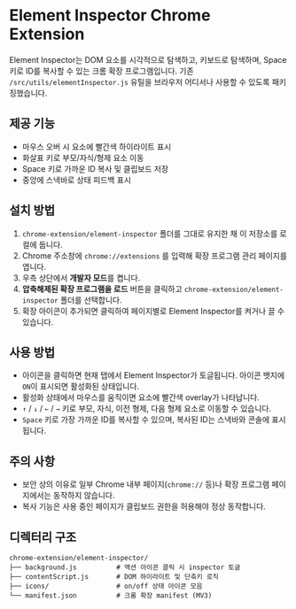# Element Inspector Chrome Extension

Element Inspector는 DOM 요소를 시각적으로 탐색하고, 키보드로 탐색하며, Space 키로 ID를 복사할 수 있는 크롬 확장 프로그램입니다. 기존 `/src/utils/elementInspector.js` 유틸을 브라우저 어디서나 사용할 수 있도록 패키징했습니다.

## 제공 기능
- 마우스 오버 시 요소에 빨간색 하이라이트 표시
- 화살표 키로 부모/자식/형제 요소 이동
- Space 키로 가까운 ID 복사 및 클립보드 저장
- 중앙에 스낵바로 상태 피드백 표시

## 설치 방법
1. `chrome-extension/element-inspector` 폴더를 그대로 유지한 채 이 저장소를 로컬에 둡니다.
2. Chrome 주소창에 `chrome://extensions` 를 입력해 확장 프로그램 관리 페이지를 엽니다.
3. 우측 상단에서 **개발자 모드**를 켭니다.
4. **압축해제된 확장 프로그램을 로드** 버튼을 클릭하고 `chrome-extension/element-inspector` 폴더를 선택합니다.
5. 확장 아이콘이 추가되면 클릭하여 페이지별로 Element Inspector를 켜거나 끌 수 있습니다.

## 사용 방법
- 아이콘을 클릭하면 현재 탭에서 Element Inspector가 토글됩니다. 아이콘 뱃지에 `ON`이 표시되면 활성화된 상태입니다.
- 활성화 상태에서 마우스를 움직이면 요소에 빨간색 overlay가 나타납니다.
- `↑` / `↓` / `←` / `→` 키로 부모, 자식, 이전 형제, 다음 형제 요소로 이동할 수 있습니다.
- `Space` 키로 가장 가까운 ID를 복사할 수 있으며, 복사된 ID는 스낵바와 콘솔에 표시됩니다.

## 주의 사항
- 보안 상의 이유로 일부 Chrome 내부 페이지(`chrome://` 등)나 확장 프로그램 페이지에서는 동작하지 않습니다.
- 복사 기능은 사용 중인 페이지가 클립보드 권한을 허용해야 정상 동작합니다.

## 디렉터리 구조
```
chrome-extension/element-inspector/
├── background.js          # 액션 아이콘 클릭 시 inspector 토글
├── contentScript.js       # DOM 하이라이트 및 단축키 로직
├── icons/                 # on/off 상태 아이콘 모음
└── manifest.json          # 크롬 확장 manifest (MV3)
```
